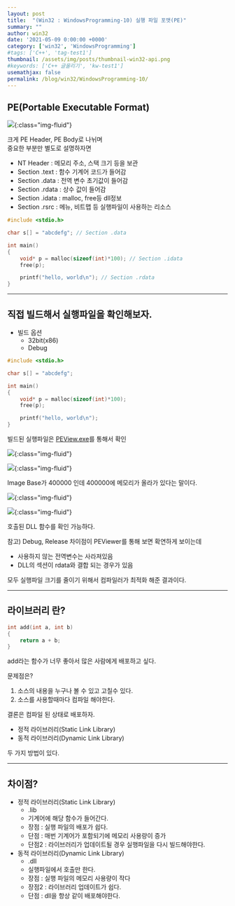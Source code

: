 ```yaml
---
layout: post
title:  "(Win32 : WindowsProgramming-10) 실행 파일 포맷(PE)"
summary: ""
author: win32
date: '2021-05-09 0:00:00 +0000'
category: ['win32', 'WindowsProgramming']
#tags: ['C++', 'tag-test1']
thumbnail: /assets/img/posts/thumbnail-win32-api.png
#keywords: ['C++ 글올리기', 'kw-test1']
usemathjax: false
permalink: /blog/win32/WindowsProgramming-10/
---
```


## PE(Portable Executable Format)

![](/assets/img/posts/win32/WindowsProgramming-10-1.PNG){:class="img-fluid"}

크게 PE Header, PE Body로 나뉘며<br>
중요한 부분만 별도로 설명하자면<br>

* NT Header : 메모리 주소, 스택 크기 등을 보관
* Section .text : 함수 기계어 코드가 들어감
* Section .data : 전역 변수 초기값이 들어감
* Section .rdata : 상수 값이 들어감
* Section .idata : malloc, free등 dll정보
* Section .rsrc : 메뉴, 비트맵 등 실행파일이 사용하는 리소스

```cpp
#include <stdio.h>

char s[] = "abcdefg"; // Section .data

int main()
{
    void* p = malloc(sizeof(int)*100); // Section .idata
    free(p);

    printf("hello, world\n"); // Section .rdata
}
```

---

## 직접 빌드해서 실행파일을 확인해보자.

* 빌드 옵션
    * 32bit(x86)
    * Debug

```cpp
#include <stdio.h>

char s[] = "abcdefg";

int main()
{
    void* p = malloc(sizeof(int)*100);
    free(p);

    printf("hello, world\n");
}
```

빌드된 실행파일은 [PEView.exe](http://wjradburn.com/software/)를 통해서 확인

![](/assets/img/posts/win32/WindowsProgramming-10-2.PNG){:class="img-fluid"}

![](/assets/img/posts/win32/WindowsProgramming-10-3.PNG){:class="img-fluid"}

Image Base가 400000 인데 400000에 메모리가 올라가 있다는 말이다.

![](/assets/img/posts/win32/WindowsProgramming-10-4.PNG){:class="img-fluid"}

![](/assets/img/posts/win32/WindowsProgramming-10-5.PNG){:class="img-fluid"}

호출된 DLL 함수를 확인 가능하다.

참고) Debug, Release 차이점이 PEViewer를 통해 보면 확연하게 보이는데<br>
* 사용하지 않는 전역변수는 사라져있음
* DLL의 섹션이 rdata와 결합 되는 경우가 있음

모두 실행파일 크기를 줄이기 위해서 컴파일러가 최적화 해준 결과이다.

---

## 라이브러리 란?

```cpp
int add(int a, int b)
{
    return a + b;
}
```

add라는 함수가 너무 좋아서 많은 사람에게 배포하고 싶다.

문제점은?

1. 소스의 내용을 누구나 볼 수 있고 고칠수 있다.
2. 소스를 사용할때마다 컴파일 해야한다.

결론은 컴파일 된 상태로 배포하자.

* 정적 라이브러리(Static Link Library)
* 동적 라이브러리(Dynamic Link Library)

두 가지 방법이 있다.

---

## 차이점?

* 정적 라이브러리(Static Link Library)
    * .lib
    * 기계어에 해당 함수가 들어간다.
    * 장점 : 실행 파일의 배포가 쉽다.
    * 단점 : 매번 기계어가 포함되기에 메모리 사용량이 증가
    * 단점2 : 라이브러리가 업데이트될 경우 실행파일을 다시 빌드해야한다.
* 동적 라이브러리(Dynamic Link Library)
    * .dll
    * 실행파일에서 호출만 한다.
    * 장점 : 실행 파일의 메모리 사용량이 작다
    * 장점2 : 라이브러리 업데이트가 쉽다.
    * 단점 : dll을 항상 같이 배포해야한다.